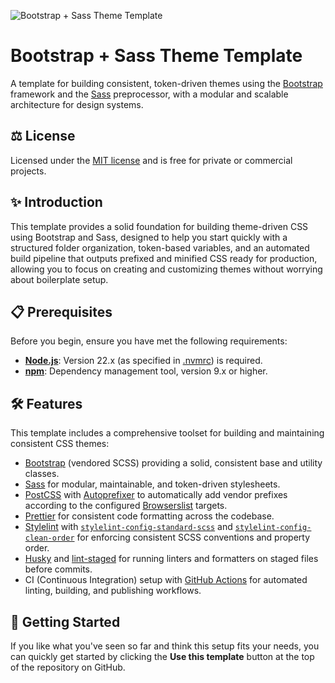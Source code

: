 ![Bootstrap + Sass Theme Template](https://raw.githubusercontent.com/andrewdyer/public-assets/refs/heads/main/images/covers/bootstrap-sass-theme-template.png)

# Bootstrap + Sass Theme Template

A template for building consistent, token-driven themes using the [Bootstrap](https://getbootstrap.com/) framework and the [Sass](https://sass-lang.com/) preprocessor, with a modular and scalable architecture for design systems.

## ⚖️ License

Licensed under the [MIT license](https://opensource.org/licenses/MIT) and is free for private or commercial projects.

## ✨ Introduction

This template provides a solid foundation for building theme-driven CSS using Bootstrap and Sass, designed to help you start quickly with a structured folder organization, token-based variables, and an automated build pipeline that outputs prefixed and minified CSS ready for production, allowing you to focus on creating and customizing themes without worrying about boilerplate setup.

## 📋 Prerequisites

Before you begin, ensure you have met the following requirements:

- **[Node.js](https://nodejs.org/)**: Version 22.x (as specified in [.nvmrc](.nvmrc)) is required.
- **[npm](https://www.npmjs.com/)**: Dependency management tool, version 9.x or higher.

## 🛠️ Features

This template includes a comprehensive toolset for building and maintaining consistent CSS themes:

- [Bootstrap](https://getbootstrap.com/) (vendored SCSS) providing a solid, consistent base and utility classes.
- [Sass](https://sass-lang.com/) for modular, maintainable, and token-driven stylesheets.
- [PostCSS](https://postcss.org/) with [Autoprefixer](https://github.com/postcss/autoprefixer) to automatically add vendor prefixes according to the configured [Browserslist](https://browsersl.ist/) targets.
- [Prettier](https://prettier.io/) for consistent code formatting across the codebase.
- [Stylelint](https://stylelint.io/) with [`stylelint-config-standard-scss`](https://github.com/stylelint-scss/stylelint-config-standard-scss) and [`stylelint-config-clean-order`](https://github.com/anton-rudeshko/stylelint-config-clean-order) for enforcing consistent SCSS conventions and property order.
- [Husky](https://typicode.github.io/husky/#/) and [lint-staged](https://github.com/okonet/lint-staged) for running linters and formatters on staged files before commits.
- CI (Continuous Integration) setup with [GitHub Actions](https://github.com/features/actions) for automated linting, building, and publishing workflows.

## 🚀 Getting Started

If you like what you've seen so far and think this setup fits your needs, you can quickly get started by clicking the **Use this template** button at the top of the repository on GitHub.
